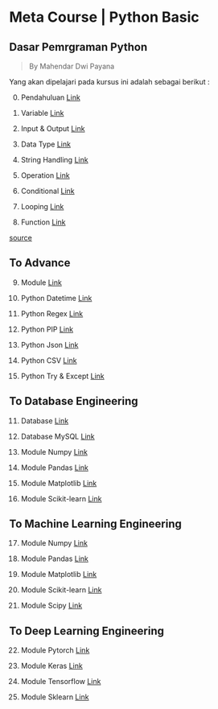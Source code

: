 <h1> Meta Course | Python Basic </h1>

## Dasar Pemrgraman Python

>By Mahendar Dwi Payana 

Yang akan dipelajari pada kursus ini adalah sebagai berikut : 

0. Pendahuluan
[Link](Pendahuluan.md)

1. Variable
[Link](Variable.md)

2. Input & Output 
[Link](InputOutput.md)

3. Data Type
[Link](DataType.md)

4. String Handling
[Link](StringHandling.md)

5. Operation
[Link](Operation.md)

6. Conditional
[Link](Conditional.md)

7. Looping
[Link](Looping.md)

8. Function
[Link](Function.md)

[source](https://github.com/mahendartea/MetaCource-BasicPython/tree/main/source)

To Advance
---
9. Module
[Link](Module.md)

10. Python Datetime
[Link](PythonDatetime.md)

11. Python Regex
[Link](PythonRegex.md)

12. Python PIP
[Link](PythonPIP.md)

13. Python Json
[Link](PythonJson.md)

14. Python CSV
[Link](PythonCSV.md)

15. Python Try & Except
[Link](PythonTryExcept.md)

To Database Engineering
---
11. Database
[Link](Database.md)

12. Database MySQL
[Link](DatabaseMySQL.md)

13. Module Numpy
[Link](ModuleNumpy.md)

14. Module Pandas
[Link](ModulePandas.md)

15. Module Matplotlib
[Link](ModuleMatplotlib.md)

16. Module Scikit-learn
[Link](ModuleScikit-learn.md)

To Machine Learning Engineering
---
17. Module Numpy
[Link](ModuleNumpy.md)

18. Module Pandas
[Link](ModulePandas.md)

19. Module Matplotlib
[Link](ModuleMatplotlib.md)

20. Module Scikit-learn
[Link](ModuleScikit-learn.md)

21. Module Scipy
[Link](ModuleScipy.md)

To Deep Learning Engineering
---
22. Module Pytorch
[Link](ModulePytorch.md)

23. Module Keras
[Link](ModuleKeras.md)

24. Module Tensorflow
[Link](ModuleTensorflow.md)

25. Module Sklearn
[Link](ModuleSklearn.md)



